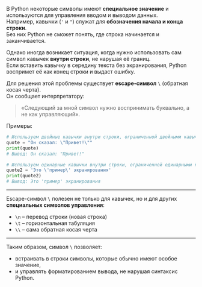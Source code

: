 

В Python некоторые символы имеют **специальное значение** и используются для управления вводом и выводом данных.  
Например, кавычки (`'` и `"`) служат для **обозначения начала и конца строки**.   
Без них Python не сможет понять, где строка начинается и заканчивается.

Однако иногда возникает ситуация, когда нужно использовать сам символ кавычек **внутри строки**, не нарушая её границ.   
Если вставить кавычку в середину текста без экранирования, Python воспримет её как конец строки и выдаст ошибку.

Для решения этой проблемы существует **escape-символ** `\` (обратная косая черта).   
Он сообщает интерпретатору:

> «Следующий за мной символ нужно воспринимать буквально, а не как управляющий».

Примеры:

```python
# Используем двойные кавычки внутри строки, ограниченной двойными кавычками
quote = "Он сказал: \"Привет!\""
print(quote)
# Вывод: Он сказал: "Привет!"

# Используем одинарные кавычки внутри строки, ограниченной одинарными кавычками
quote2 = 'Это \'пример\' экранирования'
print(quote2)
# Вывод: Это 'пример' экранирования
```

---

Escape-символ `\` полезен не только для кавычек, но и для других **специальных символов управления**:

* `\n` – перевод строки (новая строка)
* `\t` – горизонтальная табуляция
* `\\` – сама обратная косая черта

---
Таким образом, символ `\` позволяет:
 - встраивать в строки символы, которые обычно имеют особое значение, 
 - и управлять форматированием вывода, не нарушая синтаксис Python.

